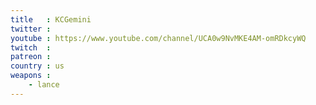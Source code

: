 ```yaml
---
title   : KCGemini
twitter : 
youtube : https://www.youtube.com/channel/UCA0w9NvMKE4AM-omRDkcyWQ
twitch  : 
patreon : 
country : us
weapons :
    - lance
---
```


